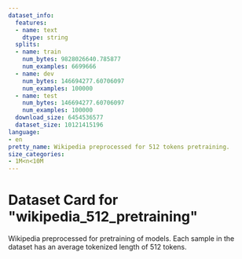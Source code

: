 ```yaml
---
dataset_info:
  features:
  - name: text
    dtype: string
  splits:
  - name: train
    num_bytes: 9828026640.785877
    num_examples: 6699666
  - name: dev
    num_bytes: 146694277.60706097
    num_examples: 100000
  - name: test
    num_bytes: 146694277.60706097
    num_examples: 100000
  download_size: 6454536577
  dataset_size: 10121415196
language:
- en
pretty_name: Wikipedia preprocessed for 512 tokens pretraining.
size_categories:
- 1M<n<10M
---
```

# Dataset Card for "wikipedia_512_pretraining"

Wikipedia preprocessed for pretraining of models. Each sample in the dataset has an average tokenized length of 512 tokens.